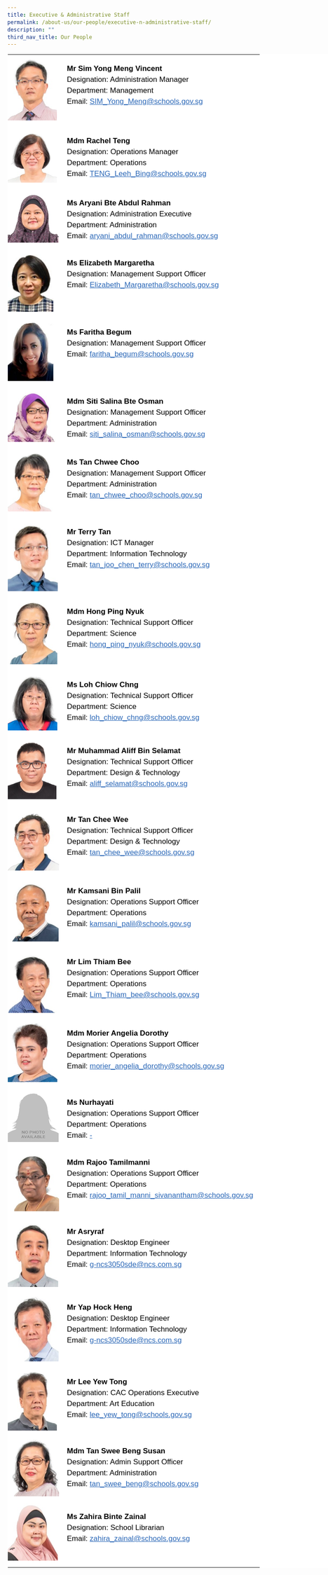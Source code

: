 ```yaml
---
title: Executive & Administrative Staff
permalink: /about-us/our-people/executive-n-administrative-staff/
description: ""
third_nav_title: Our People
---
```

<table style="margin: auto;
    outline: 0px;
    padding: 0px;
    border-collapse: collapse;
    clear: both;
    border: 1px solid transparent;
    table-layout: fixed;
    color: rgb(0, 0, 0);
    font-family: Helvetica, sans-serif;
    font-size: 17px;
    font-style: normal;
    font-variant-ligatures: normal;
    font-variant-caps: normal;
    font-weight: 400;
    letter-spacing: normal;
    orphans: 2;
    text-align: left;
    text-transform: none;
    white-space: normal;
    widows: 2;
    word-spacing: 0px;
    -webkit-text-stroke-width: 0px;
    background-color: rgb(255, 255, 255);
    text-decoration-thickness: initial;
    text-decoration-style: initial;
    text-decoration-color: initial;
    width: 840px;" class="ive_eobj_center ives_tab_kosong">
  <tbody style="margin: 0px; outline: 0px; padding: 0px">
    <tr style="margin: 0px; outline: 0px; padding: 0px">
      <td style="margin: 0px;
          outline: 0px;
          padding: 0px 15px 15px 0px;
          vertical-align: top;
          width: 120px;">
        <img style="margin: 0px 10px 0px 0px;
            outline: 0px;
            padding: 0px;
            border: none;
            max-width: 100%;
            float: left;
            width: 112px;
            height: 150px;" class="ive_eobj_left" alt="Sim Yong Meng Vincent.jpg" src="/images/EAS/Sim%20Yong%20Meng%20Vincent.jpeg"><br style="margin: 0px; outline: 0px; padding: 0px">
      </td>
      <td style="margin: 0px;
          outline: 0px;
          padding: 0px 15px 15px 0px;
          vertical-align: top;">
        <br style="margin: 0px; outline: 0px; padding: 0px">
        <div style="margin: 0px;
            outline: 0px;
            padding: 0px;
            line-height: 24.99px;
            color: rgb(0, 0, 0);
            font-family: Helvetica, sans-serif;
            font-size: 17px;
            font-weight: 400;">
          <b style="margin: 0px; outline: 0px; padding: 0px">Mr Sim Yong Meng Vincent</b>
        </div>
        <div style="margin: 0px;
            outline: 0px;
            padding: 0px;
            line-height: 24.99px;
            color: rgb(0, 0, 0);
            font-family: Helvetica, sans-serif;
            font-size: 17px;
            font-weight: 400;">
          Designation: Administration Manager
        </div>
        <div style="margin: 0px;
            outline: 0px;
            padding: 0px;
            line-height: 24.99px;
            color: rgb(0, 0, 0);
            font-family: Helvetica, sans-serif;
            font-size: 17px;
            font-weight: 400;">
          Department: Management
        </div>
        <div style="margin: 0px;
            outline: 0px;
            padding: 0px;
            line-height: 24.99px;
            color: rgb(0, 0, 0);
            font-family: Helvetica, sans-serif;
            font-size: 17px;
            font-weight: 400;">
          Email:<span>&nbsp;</span><a style="margin: 0px;
              outline: 0px;
              padding: 0px;
              color: rgb(42, 103, 183);
              text-decoration: underline;" target="" href="mailto:SIM_Yong_Meng@schools.gov.sg">SIM_Yong_Meng@schools.gov.sg</a>
        </div>
      </td>
    </tr>
    <tr style="margin: 0px; outline: 0px; padding: 0px">
      <td style="margin: 0px;
          outline: 0px;
          padding: 0px 15px 15px 0px;
          vertical-align: top;">
        <img style="margin: 0px 10px 0px 0px;
            outline: 0px;
            padding: 0px;
            border: none;
            max-width: 100%;
            float: left;
            width: 112px;
            height: 127px;" class="ive_eobj_left" alt="Rachel Teng.jpg" src="/images/EAS/Rachel%20Teng.jpeg"><br style="margin: 0px; outline: 0px; padding: 0px">
      </td>
      <td style="margin: 0px;
          outline: 0px;
          padding: 0px 15px 15px 0px;
          vertical-align: top;">
        <br style="margin: 0px; outline: 0px; padding: 0px">
        <div style="margin: 0px;
            outline: 0px;
            padding: 0px;
            line-height: 24.99px;
            color: rgb(0, 0, 0);
            font-family: Helvetica, sans-serif;
            font-size: 17px;
            font-weight: 400;">
          <b style="margin: 0px; outline: 0px; padding: 0px">Mdm Rachel Teng</b>
        </div>
        <div style="margin: 0px;
            outline: 0px;
            padding: 0px;
            line-height: 24.99px;
            color: rgb(0, 0, 0);
            font-family: Helvetica, sans-serif;
            font-size: 17px;
            font-weight: 400;">
          Designation: Operations Manager
        </div>
        <div style="margin: 0px;
            outline: 0px;
            padding: 0px;
            line-height: 24.99px;
            color: rgb(0, 0, 0);
            font-family: Helvetica, sans-serif;
            font-size: 17px;
            font-weight: 400;">
          Department: Operations
        </div>
        <div style="margin: 0px;
            outline: 0px;
            padding: 0px;
            line-height: 24.99px;
            color: rgb(0, 0, 0);
            font-family: Helvetica, sans-serif;
            font-size: 17px;
            font-weight: 400;">
          Email:<span>&nbsp;</span><a style="margin: 0px;
              outline: 0px;
              padding: 0px;
              color: rgb(42, 103, 183);
              text-decoration: underline;" target="" href="mailto:TENG_Leeh_Bing@schools.gov.sg">TENG_Leeh_Bing@schools.gov.sg</a>
        </div>
      </td>
    </tr>
    <tr style="margin: 0px; outline: 0px; padding: 0px">
      <td style="margin: 0px;
          outline: 0px;
          padding: 0px 15px 15px 0px;
          vertical-align: top;">
        <img style="margin: 0px 10px 0px 0px;
            outline: 0px;
            padding: 0px;
            border: none;
            max-width: 100%;
            float: left;
            width: 116px;
            height: 122px;" class="ive_eobj_left" alt="Aryani Bte Abdul Rahman.jpg" src="/images/EAS/Aryani%20Bte%20Abdul%20Rahman.jpeg"><br style="margin: 0px; outline: 0px; padding: 0px">
      </td>
      <td style="margin: 0px;
          outline: 0px;
          padding: 0px 15px 15px 0px;
          vertical-align: top;">
        <br style="margin: 0px; outline: 0px; padding: 0px">
        <div style="margin: 0px;
            outline: 0px;
            padding: 0px;
            line-height: 24.99px;
            color: rgb(0, 0, 0);
            font-family: Helvetica, sans-serif;
            font-size: 17px;
            font-weight: 400;">
          <b style="margin: 0px; outline: 0px; padding: 0px">Ms Aryani Bte Abdul Rahman</b>
        </div>
        <div style="margin: 0px;
            outline: 0px;
            padding: 0px;
            line-height: 24.99px;
            color: rgb(0, 0, 0);
            font-family: Helvetica, sans-serif;
            font-size: 17px;
            font-weight: 400;">
          Designation: Administration Executive
        </div>
        <div style="margin: 0px;
            outline: 0px;
            padding: 0px;
            line-height: 24.99px;
            color: rgb(0, 0, 0);
            font-family: Helvetica, sans-serif;
            font-size: 17px;
            font-weight: 400;">
          Department: Administration
        </div>
        <div style="margin: 0px;
            outline: 0px;
            padding: 0px;
            line-height: 24.99px;
            color: rgb(0, 0, 0);
            font-family: Helvetica, sans-serif;
            font-size: 17px;
            font-weight: 400;">
          Email:<span>&nbsp;</span><a style="margin: 0px;
              outline: 0px;
              padding: 0px;
              color: rgb(42, 103, 183);
              text-decoration: underline;" target="" href="mailto:aryani_abdul_rahman@schools.gov.sg">aryani_abdul_rahman@schools.gov.sg</a>
        </div>
      </td>
    </tr>
    <tr style="margin: 0px; outline: 0px; padding: 0px">
      <td style="margin: 0px;
          outline: 0px;
          padding: 0px 15px 15px 0px;
          vertical-align: top;">
        <img style="margin: 0px 10px 0px 0px;
            outline: 0px;
            padding: 0px;
            border: none;
            max-width: 100%;
            float: left;
            width: 104px;
            height: 143px;" class="ive_eobj_left" alt="Elizabeth 1.jpg" src="/images/EAS/Elizabeth%201.jpeg"><br style="margin: 0px; outline: 0px; padding: 0px">
      </td>
      <td style="margin: 0px;
          outline: 0px;
          padding: 0px 15px 15px 0px;
          vertical-align: top;">
        <br style="margin: 0px; outline: 0px; padding: 0px">
        <div style="margin: 0px;
            outline: 0px;
            padding: 0px;
            line-height: 24.99px;
            color: rgb(0, 0, 0);
            font-family: Helvetica, sans-serif;
            font-size: 17px;
            font-weight: 400;">
          <b style="margin: 0px; outline: 0px; padding: 0px">Ms Elizabeth Margaretha<br style="margin: 0px; outline: 0px; padding: 0px"></b>
        </div>
        <div style="margin: 0px;
            outline: 0px;
            padding: 0px;
            line-height: 24.99px;
            color: rgb(0, 0, 0);
            font-family: Helvetica, sans-serif;
            font-size: 17px;
            font-weight: 400;">
          Designation: Management Support Officer&nbsp;
        </div>
        <div style="margin: 0px;
            outline: 0px;
            padding: 0px;
            line-height: 24.99px;
            color: rgb(0, 0, 0);
            font-family: Helvetica, sans-serif;
            font-size: 17px;
            font-weight: 400;">
          Email:&nbsp;<span style="margin: 0px;
              outline: 0px;
              padding: 0px;
              background-color: initial;"><a style="margin: 0px;
                outline: 0px;
                padding: 0px;
                color: rgb(42, 103, 183);
                text-decoration: underline;" target="" href="mailto:Elizabeth_Margaretha@schools.gov.sg">Elizabeth_Margaretha@schools.gov.sg</a></span>
        </div>
        <div style="margin: 0px;
            outline: 0px;
            padding: 0px;
            line-height: 24.99px;
            color: rgb(0, 0, 0);
            font-family: Helvetica, sans-serif;
            font-size: 17px;
            font-weight: 400;">
          <br style="margin: 0px; outline: 0px; padding: 0px">
        </div>
      </td>
    </tr>
    <tr style="margin: 0px; outline: 0px; padding: 0px">
      <td style="margin: 0px;
          outline: 0px;
          padding: 0px 15px 15px 0px;
          vertical-align: top;">
        <img style="margin: 0px 10px 0px 0px;
            outline: 0px;
            padding: 0px;
            border: none;
            max-width: 100%;
            float: left;
            width: 104px;
            height: 143px;" class="ive_eobj_left" alt="Elizabeth 1.jpg" src="/images/EAS/Farith Begum.jpg"><br style="margin: 0px; outline: 0px; padding: 0px">
      </td>
      <td style="margin: 0px;
          outline: 0px;
          padding: 0px 15px 15px 0px;
          vertical-align: top;">
        <br style="margin: 0px; outline: 0px; padding: 0px">
        <div style="margin: 0px;
            outline: 0px;
            padding: 0px;
            line-height: 24.99px;
            color: rgb(0, 0, 0);
            font-family: Helvetica, sans-serif;
            font-size: 17px;
            font-weight: 400;">
          <b style="margin: 0px; outline: 0px; padding: 0px">Ms Faritha Begum<br style="margin: 0px; outline: 0px; padding: 0px"></b>
        </div>
        <div style="margin: 0px;
            outline: 0px;
            padding: 0px;
            line-height: 24.99px;
            color: rgb(0, 0, 0);
            font-family: Helvetica, sans-serif;
            font-size: 17px;
            font-weight: 400;">
          Designation: Management Support Officer&nbsp;
        </div>
        <div style="margin: 0px;
            outline: 0px;
            padding: 0px;
            line-height: 24.99px;
            color: rgb(0, 0, 0);
            font-family: Helvetica, sans-serif;
            font-size: 17px;
            font-weight: 400;">
          Email:&nbsp;<span style="margin: 0px;
              outline: 0px;
              padding: 0px;
              background-color: initial;"><a style="margin: 0px;
                outline: 0px;
                padding: 0px;
                color: rgb(42, 103, 183);
                text-decoration: underline;" target="" href="mailto:faritha_begum@schools.gov.sg">faritha_begum@schools.gov.sg</a></span>
        </div>
        <div style="margin: 0px;
            outline: 0px;
            padding: 0px;
            line-height: 24.99px;
            color: rgb(0, 0, 0);
            font-family: Helvetica, sans-serif;
            font-size: 17px;
            font-weight: 400;">
          <br style="margin: 0px; outline: 0px; padding: 0px">
        </div>
      </td>
    </tr>
    <tr style="margin: 0px; outline: 0px; padding: 0px">
      <td style="margin: 0px;
          outline: 0px;
          padding: 0px 15px 15px 0px;
          vertical-align: top;">
        <img style="margin: 0px 10px 0px 0px;
            outline: 0px;
            padding: 0px;
            border: none;
            max-width: 100%;
            float: left;
            width: 114px;
            height: 124px;" class="ive_eobj_left" alt="Siti Salina Bte Osman.jpg" src="/images/EAS/Siti%20Salina%20Bte%20Osman.jpeg"><br style="margin: 0px; outline: 0px; padding: 0px">
      </td>
      <td style="margin: 0px;
          outline: 0px;
          padding: 0px 15px 15px 0px;
          vertical-align: top;">
        <br style="margin: 0px; outline: 0px; padding: 0px">
        <div style="margin: 0px;
            outline: 0px;
            padding: 0px;
            line-height: 24.99px;
            color: rgb(0, 0, 0);
            font-family: Helvetica, sans-serif;
            font-size: 17px;
            font-weight: 400;">
          <b style="margin: 0px; outline: 0px; padding: 0px">Mdm Siti Salina Bte Osman</b>
        </div>
        <div style="margin: 0px;
            outline: 0px;
            padding: 0px;
            line-height: 24.99px;
            color: rgb(0, 0, 0);
            font-family: Helvetica, sans-serif;
            font-size: 17px;
            font-weight: 400;">
          Designation: Management Support Officer
        </div>
        <div style="margin: 0px;
            outline: 0px;
            padding: 0px;
            line-height: 24.99px;
            color: rgb(0, 0, 0);
            font-family: Helvetica, sans-serif;
            font-size: 17px;
            font-weight: 400;">
          Department: Administration
        </div>
        <div style="margin: 0px;
            outline: 0px;
            padding: 0px;
            line-height: 24.99px;
            color: rgb(0, 0, 0);
            font-family: Helvetica, sans-serif;
            font-size: 17px;
            font-weight: 400;">
          Email:<span>&nbsp;</span><a style="margin: 0px;
              outline: 0px;
              padding: 0px;
              color: rgb(42, 103, 183);
              text-decoration: underline;" target="" href="mailto:siti_salina_osman@schools.gov.sg">siti_salina_osman@schools.gov.sg</a>
        </div>
      </td>
    </tr>
    <tr style="margin: 0px; outline: 0px; padding: 0px">
      <td style="margin: 0px;
          outline: 0px;
          padding: 0px 15px 15px 0px;
          vertical-align: top;">
        <img style="margin: 0px 10px 0px 0px;
            outline: 0px;
            padding: 0px;
            border: none;
            max-width: 100%;
            float: left;
            width: 114px;
            height: 144px;" class="ive_eobj_left" alt="Tan Chwee Choo.jpg" src="/images/EAS/Tan%20Chwee%20Choo.jpeg"><br style="margin: 0px; outline: 0px; padding: 0px">
      </td>
      <td style="margin: 0px;
          outline: 0px;
          padding: 0px 15px 15px 0px;
          vertical-align: top;">
        <br style="margin: 0px; outline: 0px; padding: 0px">
        <div style="margin: 0px;
            outline: 0px;
            padding: 0px;
            line-height: 24.99px;
            color: rgb(0, 0, 0);
            font-family: Helvetica, sans-serif;
            font-size: 17px;
            font-weight: 400;">
          <b style="margin: 0px; outline: 0px; padding: 0px">Ms Tan Chwee Choo</b>
        </div>
        <div style="margin: 0px;
            outline: 0px;
            padding: 0px;
            line-height: 24.99px;
            color: rgb(0, 0, 0);
            font-family: Helvetica, sans-serif;
            font-size: 17px;
            font-weight: 400;">
          Designation: Management Support Officer
        </div>
        <div style="margin: 0px;
            outline: 0px;
            padding: 0px;
            line-height: 24.99px;
            color: rgb(0, 0, 0);
            font-family: Helvetica, sans-serif;
            font-size: 17px;
            font-weight: 400;">
          Department: Administration
        </div>
        <div style="margin: 0px;
            outline: 0px;
            padding: 0px;
            line-height: 24.99px;
            color: rgb(0, 0, 0);
            font-family: Helvetica, sans-serif;
            font-size: 17px;
            font-weight: 400;">
          Email:<span>&nbsp;</span><a style="margin: 0px;
              outline: 0px;
              padding: 0px;
              color: rgb(42, 103, 183);
              text-decoration: underline;" target="" href="mailto:tan_chwee_choo@schools.gov.sg">tan_chwee_choo@schools.gov.sg</a>
        </div>
      </td>
    </tr>
    <tr style="margin: 0px; outline: 0px; padding: 0px">
      <td style="margin: 0px;
          outline: 0px;
          padding: 0px 15px 15px 0px;
          vertical-align: top;">
        <img style="margin: 0px 10px 0px 0px;
            outline: 0px;
            padding: 0px;
            border: none;
            max-width: 100%;
            float: left;
            width: 114px;
            height: 167px;" class="ive_eobj_left" alt="Terry Tan.jpg" src="/images/EAS/Terry%20Tan.jpeg"><br style="margin: 0px; outline: 0px; padding: 0px">
      </td>
      <td style="margin: 0px;
          outline: 0px;
          padding: 0px 15px 15px 0px;
          vertical-align: top;">
        <br style="margin: 0px; outline: 0px; padding: 0px">
        <div style="margin: 0px;
            outline: 0px;
            padding: 0px;
            line-height: 24.99px;
            color: rgb(0, 0, 0);
            font-family: Helvetica, sans-serif;
            font-size: 17px;
            font-weight: 400;">
          <b style="margin: 0px; outline: 0px; padding: 0px">Mr Terry Tan</b>
        </div>
        <div style="margin: 0px;
            outline: 0px;
            padding: 0px;
            line-height: 24.99px;
            color: rgb(0, 0, 0);
            font-family: Helvetica, sans-serif;
            font-size: 17px;
            font-weight: 400;">
          Designation: ICT Manager
        </div>
        <div style="margin: 0px;
            outline: 0px;
            padding: 0px;
            line-height: 24.99px;
            color: rgb(0, 0, 0);
            font-family: Helvetica, sans-serif;
            font-size: 17px;
            font-weight: 400;">
          Department: Information Technology
        </div>
        <div style="margin: 0px;
            outline: 0px;
            padding: 0px;
            line-height: 24.99px;
            color: rgb(0, 0, 0);
            font-family: Helvetica, sans-serif;
            font-size: 17px;
            font-weight: 400;">
          Email:<span>&nbsp;</span><a style="margin: 0px;
              outline: 0px;
              padding: 0px;
              color: rgb(42, 103, 183);
              text-decoration: underline;" target="" href="mailto:tan_joo_chen_terry@schools.gov.sg">tan_joo_chen_terry@schools.gov.sg</a>
        </div>
      </td>
    </tr>
    <tr style="margin: 0px; outline: 0px; padding: 0px">
      <td style="margin: 0px;
          outline: 0px;
          padding: 0px 15px 15px 0px;
          vertical-align: top;">
        <img style="margin: 0px 10px 0px 0px;
            outline: 0px;
            padding: 0px;
            border: none;
            max-width: 100%;
            float: left;
            width: 113px;
            height: 152px;" class="ive_eobj_left" alt="Hong Ping Nyuk.jpg" src="/images/EAS/Hong%20Ping%20Nyuk.jpeg"><br style="margin: 0px; outline: 0px; padding: 0px">
      </td>
      <td style="margin: 0px;
          outline: 0px;
          padding: 0px 15px 15px 0px;
          vertical-align: top;">
        <br style="margin: 0px; outline: 0px; padding: 0px">
        <div style="margin: 0px;
            outline: 0px;
            padding: 0px;
            line-height: 24.99px;
            color: rgb(0, 0, 0);
            font-family: Helvetica, sans-serif;
            font-size: 17px;
            font-weight: 400;">
          <b style="margin: 0px; outline: 0px; padding: 0px">Mdm Hong Ping Nyuk</b>
        </div>
        <div style="margin: 0px;
            outline: 0px;
            padding: 0px;
            line-height: 24.99px;
            color: rgb(0, 0, 0);
            font-family: Helvetica, sans-serif;
            font-size: 17px;
            font-weight: 400;">
          Designation: Technical Support Officer
        </div>
        <div style="margin: 0px;
            outline: 0px;
            padding: 0px;
            line-height: 24.99px;
            color: rgb(0, 0, 0);
            font-family: Helvetica, sans-serif;
            font-size: 17px;
            font-weight: 400;">
          Department: Science
        </div>
        <div style="margin: 0px;
            outline: 0px;
            padding: 0px;
            line-height: 24.99px;
            color: rgb(0, 0, 0);
            font-family: Helvetica, sans-serif;
            font-size: 17px;
            font-weight: 400;">
          Email:<span>&nbsp;</span><a style="margin: 0px;
              outline: 0px;
              padding: 0px;
              color: rgb(42, 103, 183);
              text-decoration: underline;" target="" href="mailto:hong_ping_nyuk@schools.gov.sg">hong_ping_nyuk@schools.gov.sg</a>
        </div>
      </td>
    </tr>
    <tr style="margin: 0px; outline: 0px; padding: 0px">
      <td style="margin: 0px;
          outline: 0px;
          padding: 0px 15px 15px 0px;
          vertical-align: top;">
        <img style="margin: 0px 10px 0px 0px;
            outline: 0px;
            padding: 0px;
            border: none;
            max-width: 100%;
            float: left;
            width: 113px;
            height: 136px;" class="ive_eobj_left" alt="Loh Chiow Chng.jpg" src="/images/EAS/Loh%20Chiow%20Chng.jpeg"><br style="margin: 0px; outline: 0px; padding: 0px">
      </td>
      <td style="margin: 0px;
          outline: 0px;
          padding: 0px 15px 15px 0px;
          vertical-align: top;">
        <br style="margin: 0px; outline: 0px; padding: 0px">
        <div style="margin: 0px;
            outline: 0px;
            padding: 0px;
            line-height: 24.99px;
            color: rgb(0, 0, 0);
            font-family: Helvetica, sans-serif;
            font-size: 17px;
            font-weight: 400;">
          <b style="margin: 0px; outline: 0px; padding: 0px">Ms Loh Chiow Chng</b>
        </div>
        <div style="margin: 0px;
            outline: 0px;
            padding: 0px;
            line-height: 24.99px;
            color: rgb(0, 0, 0);
            font-family: Helvetica, sans-serif;
            font-size: 17px;
            font-weight: 400;">
          Designation: Technical Support Officer
        </div>
        <div style="margin: 0px;
            outline: 0px;
            padding: 0px;
            line-height: 24.99px;
            color: rgb(0, 0, 0);
            font-family: Helvetica, sans-serif;
            font-size: 17px;
            font-weight: 400;">
          Department: Science
        </div>
        <div style="margin: 0px;
            outline: 0px;
            padding: 0px;
            line-height: 24.99px;
            color: rgb(0, 0, 0);
            font-family: Helvetica, sans-serif;
            font-size: 17px;
            font-weight: 400;">
          Email:<span>&nbsp;</span><a style="margin: 0px;
              outline: 0px;
              padding: 0px;
              color: rgb(42, 103, 183);
              text-decoration: underline;" target="" href="mailto:loh_chiow_chng@schools.gov.sg">loh_chiow_chng@schools.gov.sg</a>
        </div>
      </td>
    </tr>
    <tr style="margin: 0px; outline: 0px; padding: 0px">
      <td style="margin: 0px;
          outline: 0px;
          padding: 0px 15px 15px 0px;
          vertical-align: top;">
        <img style="margin: 0px 10px 0px 0px;
            outline: 0px;
            padding: 0px;
            border: none;
            max-width: 100%;
            float: left;
            width: 111px;
            height: 142px;" class="ive_eobj_left" alt="Muhammad Aliff.jpg" src="/images/EAS/Muhammad%20Aliff.jpeg"><br style="margin: 0px; outline: 0px; padding: 0px">
      </td>
      <td style="margin: 0px;
          outline: 0px;
          padding: 0px 15px 15px 0px;
          vertical-align: top;">
        <br style="margin: 0px; outline: 0px; padding: 0px">
        <div style="margin: 0px;
            outline: 0px;
            padding: 0px;
            line-height: 24.99px;
            color: rgb(0, 0, 0);
            font-family: Helvetica, sans-serif;
            font-size: 17px;
            font-weight: 400;">
          <b style="margin: 0px; outline: 0px; padding: 0px">Mr Muhammad Aliff Bin Selamat</b>
        </div>
        <div style="margin: 0px;
            outline: 0px;
            padding: 0px;
            line-height: 24.99px;
            color: rgb(0, 0, 0);
            font-family: Helvetica, sans-serif;
            font-size: 17px;
            font-weight: 400;">
          <span style="margin: 0px;
              outline: 0px;
              padding: 0px;
              background-color: initial;">Designation: Technical Support Officer</span><br style="margin: 0px; outline: 0px; padding: 0px">
        </div>
        <div style="margin: 0px;
            outline: 0px;
            padding: 0px;
            line-height: 24.99px;
            color: rgb(0, 0, 0);
            font-family: Helvetica, sans-serif;
            font-size: 17px;
            font-weight: 400;">
          Department: Design &amp; Technology
        </div>
        <div style="margin: 0px;
            outline: 0px;
            padding: 0px;
            line-height: 24.99px;
            color: rgb(0, 0, 0);
            font-family: Helvetica, sans-serif;
            font-size: 17px;
            font-weight: 400;">
          Email:<span>&nbsp;</span><a style="margin: 0px;
              outline: 0px;
              padding: 0px;
              color: rgb(42, 103, 183);
              text-decoration: underline;" target="" href="mailto:aliff_selamat@schools.gov.sg">aliff_selamat@schools.gov.sg</a>
        </div>
      </td>
    </tr>
    <tr style="margin: 0px; outline: 0px; padding: 0px">
      <td style="margin: 0px;
          outline: 0px;
          padding: 0px 15px 15px 0px;
          vertical-align: top;">
        <img style="margin: 0px 10px 0px 0px;
            outline: 0px;
            padding: 0px;
            border: none;
            max-width: 100%;
            float: left;
            width: 117px;
            height: 148px;" class="ive_eobj_left" alt="Tan Chee Wee.jpg" src="/images/EAS/Tan%20Chee%20Wee.jpeg"><br style="margin: 0px; outline: 0px; padding: 0px">
      </td>
      <td style="margin: 0px;
          outline: 0px;
          padding: 0px 15px 15px 0px;
          vertical-align: top;">
        <br style="margin: 0px; outline: 0px; padding: 0px">
        <div style="margin: 0px;
            outline: 0px;
            padding: 0px;
            line-height: 24.99px;
            color: rgb(0, 0, 0);
            font-family: Helvetica, sans-serif;
            font-size: 17px;
            font-weight: 400;">
          <b style="margin: 0px; outline: 0px; padding: 0px">Mr Tan Chee Wee</b>
        </div>
        <div style="margin: 0px;
            outline: 0px;
            padding: 0px;
            line-height: 24.99px;
            color: rgb(0, 0, 0);
            font-family: Helvetica, sans-serif;
            font-size: 17px;
            font-weight: 400;">
          Designation: Technical Support Officer
        </div>
        <div style="margin: 0px;
            outline: 0px;
            padding: 0px;
            line-height: 24.99px;
            color: rgb(0, 0, 0);
            font-family: Helvetica, sans-serif;
            font-size: 17px;
            font-weight: 400;">
          Department: Design &amp; Technology
        </div>
        <div style="margin: 0px;
            outline: 0px;
            padding: 0px;
            line-height: 24.99px;
            color: rgb(0, 0, 0);
            font-family: Helvetica, sans-serif;
            font-size: 17px;
            font-weight: 400;">
          Email:<span>&nbsp;</span><a style="margin: 0px;
              outline: 0px;
              padding: 0px;
              color: rgb(42, 103, 183);
              text-decoration: underline;" target="" href="mailto:tan_chee_wee@schools.gov.sg">tan_chee_wee@schools.gov.sg</a>
        </div>
      </td>
    </tr>
    <tr style="margin: 0px; outline: 0px; padding: 0px">
      <td style="margin: 0px;
          outline: 0px;
          padding: 0px 15px 15px 0px;
          vertical-align: top;">
        <img style="margin: 0px 10px 0px 0px;
            outline: 0px;
            padding: 0px;
            border: none;
            max-width: 100%;
            float: left;
            width: 116px;
            height: 147px;" class="ive_eobj_left" alt="Kamsani Bin Palil.jpg" src="/images/EAS/Kamsani%20Bin%20Palil.jpeg"><br style="margin: 0px; outline: 0px; padding: 0px">
      </td>
      <td style="margin: 0px;
          outline: 0px;
          padding: 0px 15px 15px 0px;
          vertical-align: top;">
        <br style="margin: 0px; outline: 0px; padding: 0px">
        <div style="margin: 0px;
            outline: 0px;
            padding: 0px;
            line-height: 24.99px;
            color: rgb(0, 0, 0);
            font-family: Helvetica, sans-serif;
            font-size: 17px;
            font-weight: 400;">
          <b style="margin: 0px; outline: 0px; padding: 0px">Mr Kamsani Bin Palil<br style="margin: 0px; outline: 0px; padding: 0px"></b>
        </div>
        <div style="margin: 0px;
            outline: 0px;
            padding: 0px;
            line-height: 24.99px;
            color: rgb(0, 0, 0);
            font-family: Helvetica, sans-serif;
            font-size: 17px;
            font-weight: 400;">
          Designation: Operations Support Officer
        </div>
        <div style="margin: 0px;
            outline: 0px;
            padding: 0px;
            line-height: 24.99px;
            color: rgb(0, 0, 0);
            font-family: Helvetica, sans-serif;
            font-size: 17px;
            font-weight: 400;">
          Department: Operations
        </div>
        <div style="margin: 0px;
            outline: 0px;
            padding: 0px;
            line-height: 24.99px;
            color: rgb(0, 0, 0);
            font-family: Helvetica, sans-serif;
            font-size: 17px;
            font-weight: 400;">
          Email:<span>&nbsp;</span><a style="margin: 0px;
              outline: 0px;
              padding: 0px;
              color: rgb(42, 103, 183);
              text-decoration: underline;" target="" href="mailto:kamsani_palil@schools.gov.sg">kamsani_palil@schools.gov.sg</a>
        </div>
      </td>
    </tr>
    <tr style="margin: 0px; outline: 0px; padding: 0px">
      <td style="margin: 0px;
          outline: 0px;
          padding: 0px 15px 15px 0px;
          vertical-align: top;">
        <img style="margin: 0px 10px 0px 0px;
            outline: 0px;
            padding: 0px;
            border: none;
            max-width: 100%;
            float: left;
            width: 119px;
            height: 148px;" class="ive_eobj_left" alt="Lim Thiam Bee.jpg" src="/images/EAS/Lim%20Thiam%20Bee.jpeg"><br style="margin: 0px; outline: 0px; padding: 0px">
      </td>
      <td style="margin: 0px;
          outline: 0px;
          padding: 0px 15px 15px 0px;
          vertical-align: top;">
        <br style="margin: 0px; outline: 0px; padding: 0px">
        <div style="margin: 0px;
            outline: 0px;
            padding: 0px;
            line-height: 24.99px;
            color: rgb(0, 0, 0);
            font-family: Helvetica, sans-serif;
            font-size: 17px;
            font-weight: 400;">
          <b style="margin: 0px; outline: 0px; padding: 0px">Mr Lim Thiam Bee</b>
        </div>
        <div style="margin: 0px;
            outline: 0px;
            padding: 0px;
            line-height: 24.99px;
            color: rgb(0, 0, 0);
            font-family: Helvetica, sans-serif;
            font-size: 17px;
            font-weight: 400;">
          Designation: Operations Support Officer
        </div>
        <div style="margin: 0px;
            outline: 0px;
            padding: 0px;
            line-height: 24.99px;
            color: rgb(0, 0, 0);
            font-family: Helvetica, sans-serif;
            font-size: 17px;
            font-weight: 400;">
          Department: Operations
        </div>
        <div style="margin: 0px;
            outline: 0px;
            padding: 0px;
            line-height: 24.99px;
            color: rgb(0, 0, 0);
            font-family: Helvetica, sans-serif;
            font-size: 17px;
            font-weight: 400;">
          Email:<span>&nbsp;</span><a style="margin: 0px;
              outline: 0px;
              padding: 0px;
              color: rgb(42, 103, 183);
              text-decoration: underline;" target="" href="mailto:Lim_Thiam_bee@schools.gov.sg">Lim_Thiam_bee@schools.gov.sg</a>
        </div>
      </td>
    </tr>
    <tr style="margin: 0px; outline: 0px; padding: 0px">
      <td style="margin: 0px;
          outline: 0px;
          padding: 0px 15px 15px 0px;
          vertical-align: top;">
        <img style="margin: 0px 10px 0px 0px;
            outline: 0px;
            padding: 0px;
            border: none;
            max-width: 100%;
            float: left;
            width: 113px;
            height: 143px;" class="ive_eobj_left" alt="Morier Angelia Dorothy.jpg" src="/images/EAS/Morier%20Angelia%20Dorothy.jpeg"><br style="margin: 0px; outline: 0px; padding: 0px">
      </td>
      <td style="margin: 0px;
          outline: 0px;
          padding: 0px 15px 15px 0px;
          vertical-align: top;">
        <br style="margin: 0px; outline: 0px; padding: 0px">
        <div style="margin: 0px;
            outline: 0px;
            padding: 0px;
            line-height: 24.99px;
            color: rgb(0, 0, 0);
            font-family: Helvetica, sans-serif;
            font-size: 17px;
            font-weight: 400;">
          <b style="margin: 0px; outline: 0px; padding: 0px">Mdm Morier Angelia Dorothy</b>
        </div>
        <div style="margin: 0px;
            outline: 0px;
            padding: 0px;
            line-height: 24.99px;
            color: rgb(0, 0, 0);
            font-family: Helvetica, sans-serif;
            font-size: 17px;
            font-weight: 400;">
          Designation: Operations Support Officer
        </div>
        <div style="margin: 0px;
            outline: 0px;
            padding: 0px;
            line-height: 24.99px;
            color: rgb(0, 0, 0);
            font-family: Helvetica, sans-serif;
            font-size: 17px;
            font-weight: 400;">
          Department: Operations
        </div>
        <div style="margin: 0px;
            outline: 0px;
            padding: 0px;
            line-height: 24.99px;
            color: rgb(0, 0, 0);
            font-family: Helvetica, sans-serif;
            font-size: 17px;
            font-weight: 400;">
          Email:<span>&nbsp;</span><a style="margin: 0px;
              outline: 0px;
              padding: 0px;
              color: rgb(42, 103, 183);
              text-decoration: underline;" target="" href="mailto:morier_angelia_dorothy@schools.gov.sg">morier_angelia_dorothy@schools.gov.sg</a>
        </div>
      </td>
    </tr>
		 <tr style="margin: 0px; outline: 0px; padding: 0px">
      <td style="margin: 0px;
          outline: 0px;
          padding: 0px 15px 15px 0px;
          vertical-align: top;">
        <img style="margin: 0px 10px 0px 0px;
            outline: 0px;
            padding: 0px;
            border: none;
            max-width: 100%;
            float: left;
            width: 116px;
            height: 122px;" class="ive_eobj_left" alt="Aryani Bte Abdul Rahman.jpg" src="/images/sl_a_lady.png"><br style="margin: 0px; outline: 0px; padding: 0px">
      </td>
      <td style="margin: 0px;
          outline: 0px;
          padding: 0px 15px 15px 0px;
          vertical-align: top;">
        <br style="margin: 0px; outline: 0px; padding: 0px">
        <div style="margin: 0px;
            outline: 0px;
            padding: 0px;
            line-height: 24.99px;
            color: rgb(0, 0, 0);
            font-family: Helvetica, sans-serif;
            font-size: 17px;
            font-weight: 400;">
          <b style="margin: 0px; outline: 0px; padding: 0px">Ms Nurhayati </b>
        </div>
        <div style="margin: 0px;
            outline: 0px;
            padding: 0px;
            line-height: 24.99px;
            color: rgb(0, 0, 0);
            font-family: Helvetica, sans-serif;
            font-size: 17px;
            font-weight: 400;">
          Designation: Operations Support Officer
        </div>
        <div style="margin: 0px;
            outline: 0px;
            padding: 0px;
            line-height: 24.99px;
            color: rgb(0, 0, 0);
            font-family: Helvetica, sans-serif;
            font-size: 17px;
            font-weight: 400;">
          Department: Operations
        </div>
        <div style="margin: 0px;
            outline: 0px;
            padding: 0px;
            line-height: 24.99px;
            color: rgb(0, 0, 0);
            font-family: Helvetica, sans-serif;
            font-size: 17px;
            font-weight: 400;">
          Email:<span>&nbsp;</span><a style="margin: 0px;
              outline: 0px;
              padding: 0px;
              color: rgb(42, 103, 183);
              text-decoration: underline;" target="" href="">-</a>
        </div>
      </td>
    </tr>
    <tr style="margin: 0px; outline: 0px; padding: 0px">
      <td style="margin: 0px;
          outline: 0px;
          padding: 0px 15px 15px 0px;
          vertical-align: top;">
        <img style="margin: 0px 10px 0px 0px;
            outline: 0px;
            padding: 0px;
            border: none;
            max-width: 100%;
            float: left;
            width: 117px;
            height: 143px;" class="ive_eobj_left" alt="Rajoo Tamilmanni.jpg" src="/images/EAS/Rajoo%20Tamilmanni.jpeg"><br style="margin: 0px; outline: 0px; padding: 0px">
      </td>
      <td style="margin: 0px;
          outline: 0px;
          padding: 0px 15px 15px 0px;
          vertical-align: top;">
        <br style="margin: 0px; outline: 0px; padding: 0px">
        <div style="margin: 0px;
            outline: 0px;
            padding: 0px;
            line-height: 24.99px;
            color: rgb(0, 0, 0);
            font-family: Helvetica, sans-serif;
            font-size: 17px;
            font-weight: 400;">
          <b style="margin: 0px; outline: 0px; padding: 0px">Mdm Rajoo Tamilmanni</b>
        </div>
        <div style="margin: 0px;
            outline: 0px;
            padding: 0px;
            line-height: 24.99px;
            color: rgb(0, 0, 0);
            font-family: Helvetica, sans-serif;
            font-size: 17px;
            font-weight: 400;">
          Designation: Operations Support Officer
        </div>
        <div style="margin: 0px;
            outline: 0px;
            padding: 0px;
            line-height: 24.99px;
            color: rgb(0, 0, 0);
            font-family: Helvetica, sans-serif;
            font-size: 17px;
            font-weight: 400;">
          Department: Operations
        </div>
        <div style="margin: 0px;
            outline: 0px;
            padding: 0px;
            line-height: 24.99px;
            color: rgb(0, 0, 0);
            font-family: Helvetica, sans-serif;
            font-size: 17px;
            font-weight: 400;">
          Email:<span>&nbsp;</span><a style="margin: 0px;
              outline: 0px;
              padding: 0px;
              color: rgb(42, 103, 183);
              text-decoration: underline;" target="" href="mailto:rajoo_tamil_manni_sivanantham@schools.gov.sg">rajoo_tamil_manni_sivanantham@schools.gov.sg</a>
        </div>
      </td>
    </tr>
    <tr style="margin: 0px; outline: 0px; padding: 0px">
      <td style="margin: 0px;
          outline: 0px;
          padding: 0px 15px 15px 0px;
          vertical-align: top;">
        <img style="margin: 0px 10px 0px 0px;
            outline: 0px;
            padding: 0px;
            border: none;
            max-width: 100%;
            float: left;
            width: 115px;
            height: 158px;" class="ive_eobj_left" alt="Asyraf.jpg" src="/images/EAS/Asyraf.jpeg"><br style="margin: 0px; outline: 0px; padding: 0px">
      </td>
      <td style="margin: 0px;
          outline: 0px;
          padding: 0px 15px 15px 0px;
          vertical-align: top;">
        <br style="margin: 0px; outline: 0px; padding: 0px">
        <div style="margin: 0px;
            outline: 0px;
            padding: 0px;
            line-height: 24.99px;
            color: rgb(0, 0, 0);
            font-family: Helvetica, sans-serif;
            font-size: 17px;
            font-weight: 400;">
          <b style="margin: 0px; outline: 0px; padding: 0px">Mr Asryraf<br style="margin: 0px; outline: 0px; padding: 0px"></b>
        </div>
        <div style="margin: 0px;
            outline: 0px;
            padding: 0px;
            line-height: 24.99px;
            color: rgb(0, 0, 0);
            font-family: Helvetica, sans-serif;
            font-size: 17px;
            font-weight: 400;">
          Designation: Desktop Engineer
        </div>
        <div style="margin: 0px;
            outline: 0px;
            padding: 0px;
            line-height: 24.99px;
            color: rgb(0, 0, 0);
            font-family: Helvetica, sans-serif;
            font-size: 17px;
            font-weight: 400;">
          Department: Information Technology
        </div>
        <div style="margin: 0px;
            outline: 0px;
            padding: 0px;
            line-height: 24.99px;
            color: rgb(0, 0, 0);
            font-family: Helvetica, sans-serif;
            font-size: 17px;
            font-weight: 400;">
          Email:<span>&nbsp;</span><a style="margin: 0px;
              outline: 0px;
              padding: 0px;
              color: rgb(42, 103, 183);
              text-decoration: underline;" target="" href="mailto:g-ncs3050sde@ncs.com.sg">g-ncs3050sde@ncs.com.sg</a>
        </div>
      </td>
    </tr>
    <tr style="margin: 0px; outline: 0px; padding: 0px">
      <td style="margin: 0px;
          outline: 0px;
          padding: 0px 15px 15px 0px;
          vertical-align: top;">
        <img style="margin: 0px 10px 0px 0px;
            outline: 0px;
            padding: 0px;
            border: none;
            max-width: 100%;
            float: left;
            width: 116px;
            height: 155px;" class="ive_eobj_left" alt="Yap Hock Heng.jpg" src="/images/EAS/Yap%20Hock%20Heng.jpeg"><br style="margin: 0px; outline: 0px; padding: 0px">
      </td>
      <td style="margin: 0px;
          outline: 0px;
          padding: 0px 15px 15px 0px;
          vertical-align: top;">
        <br style="margin: 0px; outline: 0px; padding: 0px">
        <div style="margin: 0px;
            outline: 0px;
            padding: 0px;
            line-height: 24.99px;
            color: rgb(0, 0, 0);
            font-family: Helvetica, sans-serif;
            font-size: 17px;
            font-weight: 400;">
          <b style="margin: 0px; outline: 0px; padding: 0px">Mr Yap Hock Heng</b>
        </div>
        <div style="margin: 0px;
            outline: 0px;
            padding: 0px;
            line-height: 24.99px;
            color: rgb(0, 0, 0);
            font-family: Helvetica, sans-serif;
            font-size: 17px;
            font-weight: 400;">
          Designation: Desktop Engineer
        </div>
        <div style="margin: 0px;
            outline: 0px;
            padding: 0px;
            line-height: 24.99px;
            color: rgb(0, 0, 0);
            font-family: Helvetica, sans-serif;
            font-size: 17px;
            font-weight: 400;">
          Department: Information Technology
        </div>
        <div style="margin: 0px;
            outline: 0px;
            padding: 0px;
            line-height: 24.99px;
            color: rgb(0, 0, 0);
            font-family: Helvetica, sans-serif;
            font-size: 17px;
            font-weight: 400;">
          Email:<span>&nbsp;</span><a style="margin: 0px;
              outline: 0px;
              padding: 0px;
              color: rgb(42, 103, 183);
              text-decoration: underline;" target="" href="mailto:g-ncs3050sde@ncs.com.sg">g-ncs3050sde@ncs.com.sg</a>
        </div>
      </td>
    </tr>
    <tr style="margin: 0px; outline: 0px; padding: 0px">
        <td style="margin: 0px;
            outline: 0px;
            padding: 0px 15px 15px 0px;
            vertical-align: top;">
          <img style="margin: 0px 10px 0px 0px;
              outline: 0px;
              padding: 0px;
              border: none;
              max-width: 100%;
              float: left;
              width: 112px;
              height: 143px;" class="ive_eobj_left" alt="Lee Yew Tong.jpg" src="/images/EAS/Lee%20Yew%20Tong.jpeg"><br style="margin: 0px; outline: 0px; padding: 0px">
        </td>
        <td style="margin: 0px;
            outline: 0px;
            padding: 0px 15px 15px 0px;
            vertical-align: top;">
          <br style="margin: 0px; outline: 0px; padding: 0px">
          <div style="margin: 0px;
              outline: 0px;
              padding: 0px;
              line-height: 24.99px;
              color: rgb(0, 0, 0);
              font-family: Helvetica, sans-serif;
              font-size: 17px;
              font-weight: 400;">
            <b style="margin: 0px; outline: 0px; padding: 0px">Mr Lee Yew Tong</b>
          </div>
          <div style="margin: 0px;
              outline: 0px;
              padding: 0px;
              line-height: 24.99px;
              color: rgb(0, 0, 0);
              font-family: Helvetica, sans-serif;
              font-size: 17px;
              font-weight: 400;">
            Designation: CAC Operations Executive
          </div>
          <div style="margin: 0px;
              outline: 0px;
              padding: 0px;
              line-height: 24.99px;
              color: rgb(0, 0, 0);
              font-family: Helvetica, sans-serif;
              font-size: 17px;
              font-weight: 400;">
            Department: Art Education
          </div>
          <div style="margin: 0px;
              outline: 0px;
              padding: 0px;
              line-height: 24.99px;
              color: rgb(0, 0, 0);
              font-family: Helvetica, sans-serif;
              font-size: 17px;
              font-weight: 400;">
            Email:<span>&nbsp;</span><a style="margin: 0px;
                outline: 0px;
                padding: 0px;
                color: rgb(42, 103, 183);
                text-decoration: underline;" target="" href="mailto:lee_yew_tong@schools.gov.sg">lee_yew_tong@schools.gov.sg</a>
          </div>
        </td>
      </tr>
    <tr style="margin: 0px; outline: 0px; padding: 0px">
      <td style="margin: 0px;
          outline: 0px;
          padding: 0px 15px 15px 0px;
          vertical-align: top;">
        <img style="margin: 0px 10px 0px 0px;
            outline: 0px;
            padding: 0px;
            border: none;
            max-width: 100%;
            float: left;
            width: 117px;
            height: 135px;" class="ive_eobj_left" alt="Tan Swee Beng Susan.jpg" src="/images/EAS/Tan%20Swee%20Beng%20Susan.jpeg"><br style="margin: 0px; outline: 0px; padding: 0px">
      </td>
      <td style="margin: 0px;
          outline: 0px;
          padding: 0px 15px 15px 0px;
          vertical-align: top;">
        <br style="margin: 0px; outline: 0px; padding: 0px">
        <div style="margin: 0px;
            outline: 0px;
            padding: 0px;
            line-height: 24.99px;
            color: rgb(0, 0, 0);
            font-family: Helvetica, sans-serif;
            font-size: 17px;
            font-weight: 400;">
          <b style="margin: 0px; outline: 0px; padding: 0px">Mdm Tan Swee Beng Susan</b>
        </div>
        <div style="margin: 0px;
            outline: 0px;
            padding: 0px;
            line-height: 24.99px;
            color: rgb(0, 0, 0);
            font-family: Helvetica, sans-serif;
            font-size: 17px;
            font-weight: 400;">
          Designation: Admin Support Officer
        </div>
        <div style="margin: 0px;
            outline: 0px;
            padding: 0px;
            line-height: 24.99px;
            color: rgb(0, 0, 0);
            font-family: Helvetica, sans-serif;
            font-size: 17px;
            font-weight: 400;">
          Department: Administration
        </div>
        <div style="margin: 0px;
            outline: 0px;
            padding: 0px;
            line-height: 24.99px;
            color: rgb(0, 0, 0);
            font-family: Helvetica, sans-serif;
            font-size: 17px;
            font-weight: 400;">
          Email:<span>&nbsp;</span><a style="margin: 0px;
              outline: 0px;
              padding: 0px;
              color: rgb(42, 103, 183);
              text-decoration: underline;" target="" href="mailto:tan_swee_beng@schools.gov.sg">tan_swee_beng@schools.gov.sg</a>
        </div>
      </td>
    </tr>
    <tr style="margin: 0px; outline: 0px; padding: 0px">
      <td style="margin: 0px;
          outline: 0px;
          padding: 0px 15px 15px 0px;
          vertical-align: top;">
        <img style="margin: 0px 10px 0px 0px;
            outline: 0px;
            padding: 0px;
            border: none;
            max-width: 100%;
            float: left;
            width: 114px;
            height: 132px;" class="ive_eobj_left" alt="Zahira.jpg" src="/images/EAS/Zahira.jpeg"><br style="margin: 0px; outline: 0px; padding: 0px">
      </td>
      <td style="margin: 0px;
          outline: 0px;
          padding: 0px 15px 15px 0px;
          vertical-align: top;">
        <br style="margin: 0px; outline: 0px; padding: 0px">
        <div style="margin: 0px;
            outline: 0px;
            padding: 0px;
            line-height: 24.99px;
            color: rgb(0, 0, 0);
            font-family: Helvetica, sans-serif;
            font-size: 17px;
            font-weight: 400;">
          <b style="margin: 0px; outline: 0px; padding: 0px">Ms Zahira Binte Zainal<br style="margin: 0px; outline: 0px; padding: 0px"></b>
        </div>
        <div style="margin: 0px;
            outline: 0px;
            padding: 0px;
            line-height: 24.99px;
            color: rgb(0, 0, 0);
            font-family: Helvetica, sans-serif;
            font-size: 17px;
            font-weight: 400;">
          Designation: School Librarian
        </div>
        <div style="margin: 0px;
            outline: 0px;
            padding: 0px;
            line-height: 24.99px;
            color: rgb(0, 0, 0);
            font-family: Helvetica, sans-serif;
            font-size: 17px;
            font-weight: 400;">
          Email:&nbsp;<a style="margin: 0px;
              outline: 0px;
              padding: 0px;
              color: rgb(42, 103, 183);
              text-decoration: underline;" target="" href="mailto:zahira_zainal@schools.gov.sg">zahira_zainal@schools.gov.sg</a><br style="margin: 0px; outline: 0px; padding: 0px">
        </div>
      </td>
    </tr>
  </tbody>
</table>